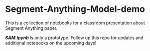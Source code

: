 # Segment-Anything-Model-demo
This is a collection of notebooks for a classroom presentation about Segment Anything paper.

***SAM.ipynb*** is only a prototype. 
Follow up this repo for updates and additional notebooks on the upcoming days!
